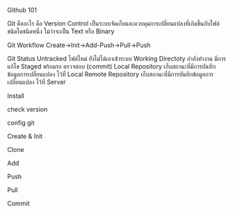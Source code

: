 Github 101

Git คืออะไร
คือ Version Control เป็นระบบจัดเก็บและควบคุมการเปลี่ยนแปลงที่เกิดขึ้นกับไฟล์ชนิดใดชนิดหนึ่ง ไม่ว่าจะเป็น Text หรือ Binary 

Git Workflow
Create->Init->Add-Push->Pull->Push

Git Status
Untracked ไฟล์ใหม่ ยังไม่ได้เอาเข้าระบบ
Working Directoty กำลังทำงาน มีการแก้ไข
Staged พร้อมรอ ตรวจสอบ (commit)
Local Repository เก็บสถานะที่มีการบันทึกข้อมูลการเปลี่ยนแปลง ไว้ที่ Local
Remote Repository เก็บสถานะที่มีการบันทึกข้อมูลการเปลี่ยนแปลง ไว้ที่ Server

Install

check version

config git

Create & Init

Clone

Add

Push

Pull

Commit

